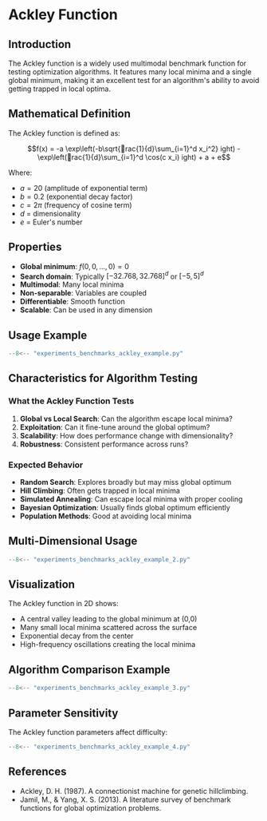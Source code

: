 # Ackley Function

## Introduction

The Ackley function is a widely used multimodal benchmark function for testing optimization algorithms. It features many local minima and a single global minimum, making it an excellent test for an algorithm's ability to avoid getting trapped in local optima.

## Mathematical Definition

The Ackley function is defined as:

$$f(x) = -a \exp\left(-b\sqrt{rac{1}{d}\sum_{i=1}^d x_i^2}
ight) - \exp\left(rac{1}{d}\sum_{i=1}^d \cos(c x_i)
ight) + a + e$$

Where:
- $a = 20$ (amplitude of exponential term)
- $b = 0.2$ (exponential decay factor)  
- $c = 2\pi$ (frequency of cosine term)
- $d$ = dimensionality
- $e$ = Euler's number

## Properties

- **Global minimum**: $f(0, 0, ..., 0) = 0$
- **Search domain**: Typically $[-32.768, 32.768]^d$ or $[-5, 5]^d$
- **Multimodal**: Many local minima
- **Non-separable**: Variables are coupled
- **Differentiable**: Smooth function
- **Scalable**: Can be used in any dimension

## Usage Example

```python
--8<-- "experiments_benchmarks_ackley_example.py"
```

## Characteristics for Algorithm Testing

### What the Ackley Function Tests

1. **Global vs Local Search**: Can the algorithm escape local minima?
2. **Exploitation**: Can it fine-tune around the global optimum?
3. **Scalability**: How does performance change with dimensionality?
4. **Robustness**: Consistent performance across runs?

### Expected Behavior

- **Random Search**: Explores broadly but may miss global optimum
- **Hill Climbing**: Often gets trapped in local minima
- **Simulated Annealing**: Can escape local minima with proper cooling
- **Bayesian Optimization**: Usually finds global optimum efficiently
- **Population Methods**: Good at avoiding local minima

## Multi-Dimensional Usage

```python
--8<-- "experiments_benchmarks_ackley_example_2.py"
```

## Visualization

The Ackley function in 2D shows:
- A central valley leading to the global minimum at (0,0)
- Many small local minima scattered across the surface
- Exponential decay from the center
- High-frequency oscillations creating the local minima

## Algorithm Comparison Example

```python
--8<-- "experiments_benchmarks_ackley_example_3.py"
```

## Parameter Sensitivity

The Ackley function parameters affect difficulty:

```python
--8<-- "experiments_benchmarks_ackley_example_4.py"
```

## References

- Ackley, D. H. (1987). A connectionist machine for genetic hillclimbing.
- Jamil, M., & Yang, X. S. (2013). A literature survey of benchmark functions for global optimization problems.
